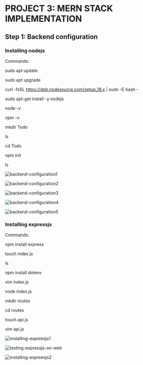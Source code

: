 # PROJECT 3: MERN STACK IMPLEMENTATION

## Step 1: Backend configuration

### Installing nodejs

Commands:

sudo apt update

sudo apt upgrade

curl -fsSL https://deb.nodesource.com/setup_18.x | sudo -E bash -

sudo apt-get install -y nodejs

node -v

npm -v

mkdir Todo

ls

cd Todo

npm init

ls

![backend-configuration1](https://user-images.githubusercontent.com/111616140/210492061-337921da-db90-424c-96bc-5a680e1988ee.jpg)

![backend-configuration2](https://user-images.githubusercontent.com/111616140/210492080-5ab96e12-3f9f-42c3-a107-1b0e076bff8a.jpg)

![backend-configuration3](https://user-images.githubusercontent.com/111616140/210492092-081c1d0f-fa2c-4bf4-9394-0c93846d9f43.jpg)

![backend-configuration4](https://user-images.githubusercontent.com/111616140/210492114-a8cceb90-2f09-4c36-aba1-26ae61fc07c3.jpg)

![backend-configuration5](https://user-images.githubusercontent.com/111616140/210492138-ee454a7e-58fd-4fa7-b05e-6a0548357b7c.jpg)

### Installing expressjs

Commands:

npm install express

touch index.js

ls

npm install dotenv

vim index.js

node index.js

mkdir routes

cd routes

touch api.js

vim api.js

![installing-expreesjs1](https://user-images.githubusercontent.com/111616140/211180417-5bd8ac6a-9265-4914-a401-8d2aca4c91f6.jpg)

![testing-expressjs-on-web](https://user-images.githubusercontent.com/111616140/211180421-6a0b0222-a2e6-4c63-ab0a-d9ffd311fdf3.jpg)

![installing-expreesjs2](https://user-images.githubusercontent.com/111616140/211180427-ca480e2f-6c16-4d0e-bbd1-147815228785.jpg)

